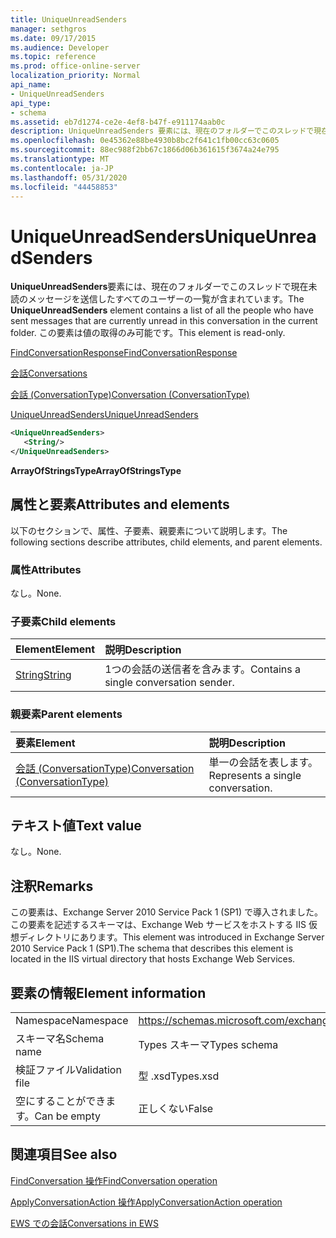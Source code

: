 ```yaml
---
title: UniqueUnreadSenders
manager: sethgros
ms.date: 09/17/2015
ms.audience: Developer
ms.topic: reference
ms.prod: office-online-server
localization_priority: Normal
api_name:
- UniqueUnreadSenders
api_type:
- schema
ms.assetid: eb7d1274-ce2e-4ef8-b47f-e911174aab0c
description: UniqueUnreadSenders 要素には、現在のフォルダーでこのスレッドで現在未読のメッセージを送信したすべてのユーザーの一覧が含まれています。 この要素は値の取得のみ可能です。
ms.openlocfilehash: 0e45362e88be4930b8bc2f641c1fb00cc63c0605
ms.sourcegitcommit: 88ec988f2bb67c1866d06b361615f3674a24e795
ms.translationtype: MT
ms.contentlocale: ja-JP
ms.lasthandoff: 05/31/2020
ms.locfileid: "44458853"
---
```

# <a name="uniqueunreadsenders"></a><span data-ttu-id="c24db-104">UniqueUnreadSenders</span><span class="sxs-lookup"><span data-stu-id="c24db-104">UniqueUnreadSenders</span></span>

<span data-ttu-id="c24db-105">**UniqueUnreadSenders**要素には、現在のフォルダーでこのスレッドで現在未読のメッセージを送信したすべてのユーザーの一覧が含まれています。</span><span class="sxs-lookup"><span data-stu-id="c24db-105">The **UniqueUnreadSenders** element contains a list of all the people who have sent messages that are currently unread in this conversation in the current folder.</span></span> <span data-ttu-id="c24db-106">この要素は値の取得のみ可能です。</span><span class="sxs-lookup"><span data-stu-id="c24db-106">This element is read-only.</span></span> 
  
[<span data-ttu-id="c24db-107">FindConversationResponse</span><span class="sxs-lookup"><span data-stu-id="c24db-107">FindConversationResponse</span></span>](findconversationresponse.md)
  
[<span data-ttu-id="c24db-108">会話</span><span class="sxs-lookup"><span data-stu-id="c24db-108">Conversations</span></span>](conversations-ex15websvcsotherref.md)
  
[<span data-ttu-id="c24db-109">会話 (ConversationType)</span><span class="sxs-lookup"><span data-stu-id="c24db-109">Conversation (ConversationType)</span></span>](conversation-conversationtype.md)
  
[<span data-ttu-id="c24db-110">UniqueUnreadSenders</span><span class="sxs-lookup"><span data-stu-id="c24db-110">UniqueUnreadSenders</span></span>](uniqueunreadsenders.md)
  
```XML
<UniqueUnreadSenders>
   <String/>
</UniqueUnreadSenders>
```

 <span data-ttu-id="c24db-111">**ArrayOfStringsType**</span><span class="sxs-lookup"><span data-stu-id="c24db-111">**ArrayOfStringsType**</span></span>
## <a name="attributes-and-elements"></a><span data-ttu-id="c24db-112">属性と要素</span><span class="sxs-lookup"><span data-stu-id="c24db-112">Attributes and elements</span></span>

<span data-ttu-id="c24db-113">以下のセクションで、属性、子要素、親要素について説明します。</span><span class="sxs-lookup"><span data-stu-id="c24db-113">The following sections describe attributes, child elements, and parent elements.</span></span>
  
### <a name="attributes"></a><span data-ttu-id="c24db-114">属性</span><span class="sxs-lookup"><span data-stu-id="c24db-114">Attributes</span></span>

<span data-ttu-id="c24db-115">なし。</span><span class="sxs-lookup"><span data-stu-id="c24db-115">None.</span></span>
  
### <a name="child-elements"></a><span data-ttu-id="c24db-116">子要素</span><span class="sxs-lookup"><span data-stu-id="c24db-116">Child elements</span></span>

|<span data-ttu-id="c24db-117">**Element**</span><span class="sxs-lookup"><span data-stu-id="c24db-117">**Element**</span></span>|<span data-ttu-id="c24db-118">**説明**</span><span class="sxs-lookup"><span data-stu-id="c24db-118">**Description**</span></span>|
|:-----|:-----|
|[<span data-ttu-id="c24db-119">String</span><span class="sxs-lookup"><span data-stu-id="c24db-119">String</span></span>](string.md) <br/> |<span data-ttu-id="c24db-120">1つの会話の送信者を含みます。</span><span class="sxs-lookup"><span data-stu-id="c24db-120">Contains a single conversation sender.</span></span>  <br/> |
   
### <a name="parent-elements"></a><span data-ttu-id="c24db-121">親要素</span><span class="sxs-lookup"><span data-stu-id="c24db-121">Parent elements</span></span>

|<span data-ttu-id="c24db-122">**要素**</span><span class="sxs-lookup"><span data-stu-id="c24db-122">**Element**</span></span>|<span data-ttu-id="c24db-123">**説明**</span><span class="sxs-lookup"><span data-stu-id="c24db-123">**Description**</span></span>|
|:-----|:-----|
|[<span data-ttu-id="c24db-124">会話 (ConversationType)</span><span class="sxs-lookup"><span data-stu-id="c24db-124">Conversation (ConversationType)</span></span>](conversation-conversationtype.md) <br/> |<span data-ttu-id="c24db-125">単一の会話を表します。</span><span class="sxs-lookup"><span data-stu-id="c24db-125">Represents a single conversation.</span></span>  <br/> |
   
## <a name="text-value"></a><span data-ttu-id="c24db-126">テキスト値</span><span class="sxs-lookup"><span data-stu-id="c24db-126">Text value</span></span>

<span data-ttu-id="c24db-127">なし。</span><span class="sxs-lookup"><span data-stu-id="c24db-127">None.</span></span>
  
## <a name="remarks"></a><span data-ttu-id="c24db-128">注釈</span><span class="sxs-lookup"><span data-stu-id="c24db-128">Remarks</span></span>

<span data-ttu-id="c24db-129">この要素は、Exchange Server 2010 Service Pack 1 (SP1) で導入されました。この要素を記述するスキーマは、Exchange Web サービスをホストする IIS 仮想ディレクトリにあります。</span><span class="sxs-lookup"><span data-stu-id="c24db-129">This element was introduced in Exchange Server 2010 Service Pack 1 (SP1).The schema that describes this element is located in the IIS virtual directory that hosts Exchange Web Services.</span></span>
  
## <a name="element-information"></a><span data-ttu-id="c24db-130">要素の情報</span><span class="sxs-lookup"><span data-stu-id="c24db-130">Element information</span></span>

|||
|:-----|:-----|
|<span data-ttu-id="c24db-131">Namespace</span><span class="sxs-lookup"><span data-stu-id="c24db-131">Namespace</span></span>  <br/> |https://schemas.microsoft.com/exchange/services/2006/types  <br/> |
|<span data-ttu-id="c24db-132">スキーマ名</span><span class="sxs-lookup"><span data-stu-id="c24db-132">Schema name</span></span>  <br/> |<span data-ttu-id="c24db-133">Types スキーマ</span><span class="sxs-lookup"><span data-stu-id="c24db-133">Types schema</span></span>  <br/> |
|<span data-ttu-id="c24db-134">検証ファイル</span><span class="sxs-lookup"><span data-stu-id="c24db-134">Validation file</span></span>  <br/> |<span data-ttu-id="c24db-135">型 .xsd</span><span class="sxs-lookup"><span data-stu-id="c24db-135">Types.xsd</span></span>  <br/> |
|<span data-ttu-id="c24db-136">空にすることができます。</span><span class="sxs-lookup"><span data-stu-id="c24db-136">Can be empty</span></span>  <br/> |<span data-ttu-id="c24db-137">正しくない</span><span class="sxs-lookup"><span data-stu-id="c24db-137">False</span></span>  <br/> |
   
## <a name="see-also"></a><span data-ttu-id="c24db-138">関連項目</span><span class="sxs-lookup"><span data-stu-id="c24db-138">See also</span></span>



[<span data-ttu-id="c24db-139">FindConversation 操作</span><span class="sxs-lookup"><span data-stu-id="c24db-139">FindConversation operation</span></span>](findconversation-operation.md)
  
[<span data-ttu-id="c24db-140">ApplyConversationAction 操作</span><span class="sxs-lookup"><span data-stu-id="c24db-140">ApplyConversationAction operation</span></span>](applyconversationaction-operation.md)


[<span data-ttu-id="c24db-141">EWS での会話</span><span class="sxs-lookup"><span data-stu-id="c24db-141">Conversations in EWS</span></span>](https://msdn.microsoft.com/library/91e64629-db6c-4c94-9dcb-d386232e8467%28Office.15%29.aspx)

